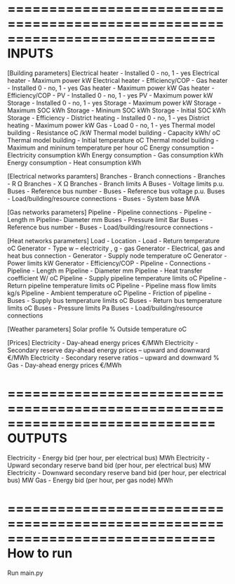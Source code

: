 =============================================================================
				INPUTS
=============================================================================

[Building parameters]
Electrical heater - Installed	0 - no, 1 - yes
Electrical heater - Maximum power	kW
Electrical heater - Efficiency/COP	-
Gas heater - Installed	0 - no, 1 - yes
Gas heater - Maximum power	kW
Gas heater - Efficiency/COP	-
PV - Installed	0 - no, 1 - yes
PV - Maximum power	kW
Storage	- Installed	0 - no, 1 - yes
Storage - Maximum power	kW
Storage - Maximum SOC	kWh
Storage - Mininum SOC	kWh
Storage - Initial SOC	kWh
Storage - Efficiency	-
District heating - Installed	0 - no, 1 - yes
District heating - Maximum power	kW
Gas - Load	0 - no, 1 - yes
Thermal model building	- Resistance	oC /kW
Thermal model building - Capacity	kWh/ oC
Thermal model building - Initial temperature	oC
Thermal model building - Maximum and mininum temperature per hour	oC
Energy consumption - Electricity consumption	kWh
Energy consumption - Gas consumption	kWh
Energy consumption - Heat consumption	kWh

[Electrical networks paramters]
Branches - Branch connections	-
Branches - R	Ω
Branches - X	Ω
Branches - Branch limits	A
Buses - Voltage limits	p.u.
Buses - Reference bus number	-
Buses - Reference bus voltage	p.u.
Buses - Load/building/resource connections	-
Buses - System base	MVA

[Gas networks parameters]
Pipeline - Pipeline connections	-
Pipeline - Length	m
Pipeline- Diameter	mm
Buses - Pressure limit	Bar
Buses - Reference bus number	-
Buses - Load/building/resource connections	-

[Heat networks parameters]
Load - Location	-
Load - Return temperature	oC
Generator - Type	w – electricity , g - gas
Generator - Electrical, gas and heat bus connection	-
Generator - Supply node temperature	oC
Generator - Power limits	kW
Generator - Efficiency/COP	-
Pipeline - Connections	-
Pipeline - Length	m
Pipeline - Diameter	mm
Pipeline - Heat transfer coefficient	W/ oC
Pipeline - Supply pipeline temperature limits	oC
Pipeline - Return pipeline temperature limits	oC
Pipeline - Pipeline mass flow limits	kg/s
Pipeline - Ambient temperature	oC
Pipeline - Friction of pipeline	-
Buses - Supply bus temperature limits	oC
Buses - Return bus temperature limits	oC
Buses - Pressure limits	Pa
Buses - Load/building/resource connections

[Weather parameters]
Solar profile	%
Outside temperature	oC

[Prices]
Electricity - Day-ahead energy prices	€/MWh
Electricity - Secondary reserve day-ahead energy prices – upward and downward	€/MWh
Electricity - Secondary reserve ratios – upward and downward	%
Gas - Day-ahead energy prices	€/MWh


=============================================================================
				OUTPUTS
=============================================================================

Electricity - Energy bid  (per hour, per electrical bus)	MWh
Electricity - Upward secondary reserve band bid  (per hour, per electrical bus)	MW
Electricity - Downward secondary reserve band bid  (per hour, per electrical bus)	MW
Gas - Energy bid  (per hour, per gas node)	MWh


=============================================================================
				How to run
=============================================================================

Run main.py









